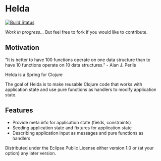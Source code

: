 # Helda

[![Build Status](https://travis-ci.org/helda-io/helda.svg?branch=master)](https://travis-ci.org/helda-io/helda)

*Work in progress...*
But feel free to fork if you would like to contribute.

## Motivation

"It is better to have 100 functions operate on one data structure than to have 10 functions operate on 10 data structures." - Alan J. Perlis

Helda is a Spring for Clojure

The goal of Helda is to make reusable Clojure code that works with application state and use pure functions as handlers to modify application state.

## Features

* Provide meta info for application state (fields, constraints)
* Seeding application state and fixtures for application state
* Describing application input as messages and pure functions as handlers

Distributed under the Eclipse Public License either version 1.0 or (at
your option) any later version.
